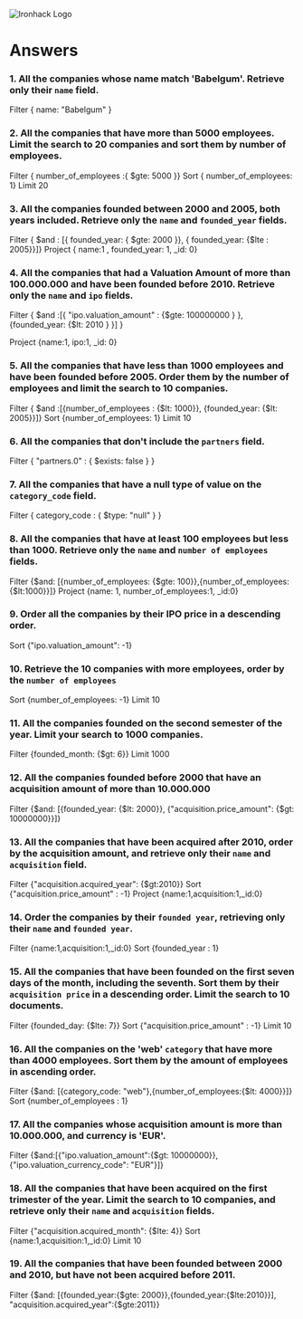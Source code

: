 ![Ironhack Logo](https://i.imgur.com/1QgrNNw.png)

# Answers

### 1. All the companies whose name match 'Babelgum'. Retrieve only their `name` field.

Filter { name: "Babelgum" }

### 2. All the companies that have more than 5000 employees. Limit the search to 20 companies and sort them by **number of employees**.

Filter { number_of_employees :{ \$gte: 5000 }}
Sort { number_of_employees: 1}
Limit 20

### 3. All the companies founded between 2000 and 2005, both years included. Retrieve only the `name` and `founded_year` fields.

Filter { $and : [{ founded_year: { $gte: 2000 }}, { founded_year: {\$lte : 2005}}]}
Project { name:1 , founded_year: 1, \_id: 0}

### 4. All the companies that had a Valuation Amount of more than 100.000.000 and have been founded before 2010. Retrieve only the `name` and `ipo` fields.

Filter { $and :[{ "ipo.valuation_amount" : {$gte: 100000000 } }, {founded_year: {\$lt: 2010 } }] }

Project {name:1, ipo:1, \_id: 0}

### 5. All the companies that have less than 1000 employees and have been founded before 2005. Order them by the number of employees and limit the search to 10 companies.

Filter { $and :[{number_of_employees : {$lt: 1000}}, {founded_year: {\$lt: 2005}}]}
Sort {number_of_employees: 1}
Limit 10

### 6. All the companies that don't include the `partners` field.

Filter { "partners.0" : { \$exists: false } }

### 7. All the companies that have a null type of value on the `category_code` field.

Filter { category_code : { \$type: "null" } }

### 8. All the companies that have at least 100 employees but less than 1000. Retrieve only the `name` and `number of employees` fields.

Filter {$and: [{number_of_employees: {$gte: 100}},{number_of_employees:{\$lt:1000}}]}
Project {name: 1, number_of_employees:1, \_id:0}

### 9. Order all the companies by their IPO price in a descending order.

Sort {"ipo.valuation_amount": -1}

### 10. Retrieve the 10 companies with more employees, order by the `number of employees`

Sort {number_of_employees: -1}
Limit 10

### 11. All the companies founded on the second semester of the year. Limit your search to 1000 companies.

Filter {founded_month: {\$gt: 6}}
Limit 1000

### 12. All the companies founded before 2000 that have an acquisition amount of more than 10.000.000

Filter {$and: [{founded_year: {$lt: 2000}}, {"acquisition.price_amount": {\$gt: 10000000}}]}

### 13. All the companies that have been acquired after 2010, order by the acquisition amount, and retrieve only their `name` and `acquisition` field.

Filter {"acquisition.acquired_year": {\$gt:2010}}
Sort {"acquisition.price_amount" : -1}
Project {name:1,acquisition:1,\_id:0}

### 14. Order the companies by their `founded year`, retrieving only their `name` and `founded year`.

Filter {name:1,acquisition:1,\_id:0}
Sort {founded_year : 1}

### 15. All the companies that have been founded on the first seven days of the month, including the seventh. Sort them by their `acquisition price` in a descending order. Limit the search to 10 documents.

Filter {founded_day: {\$lte: 7}}
Sort {"acquisition.price_amount" : -1}
Limit 10

### 16. All the companies on the 'web' `category` that have more than 4000 employees. Sort them by the amount of employees in ascending order.

Filter {$and: [{category_code: "web"},{number_of_employees:{$lt: 4000}}]}
Sort {number_of_employees : 1}

### 17. All the companies whose acquisition amount is more than 10.000.000, and currency is 'EUR'.

Filter {$and:[{"ipo.valuation_amount":{$gt: 10000000}},{"ipo.valuation_currency_code": "EUR"}]}

### 18. All the companies that have been acquired on the first trimester of the year. Limit the search to 10 companies, and retrieve only their `name` and `acquisition` fields.

Filter {"acquisition.acquired_month": {\$lte: 4}}
Sort {name:1,acquisition:1,\_id:0}
Limit 10

### 19. All the companies that have been founded between 2000 and 2010, but have not been acquired before 2011.

Filter {$and: [{founded_year:{$gte: 2000}},{founded_year:{$lte:2010}}], "acquisition.acquired_year":{$gte:2011}}
